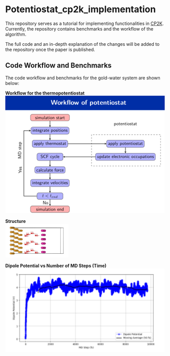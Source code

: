 # Potentiostat_cp2k_implementation

This repository serves as a tutorial for implementing functionalities in [CP2K](https://github.com/cp2k/cp2k).  
Currently, the repository contains benchmarks and the workflow of the algorithm.

The full code and an in-depth explanation of the changes will be added to the repository once the paper is published.

## Code Workflow and Benchmarks

The code workflow and benchmarks for the gold-water system are shown below:

**Workflow for the thermopotentiostat**  
<img src="pictures/workflow.png" alt="Workflow" width="600"/>

**Structure**  
<img src="pictures/struc.png" alt="Structure" width="200"/>

**Dipole Potential vs Number of MD Steps (Time)**  
<img src="pictures/benchmark.png" alt="Benchmark" width="1000"/>

